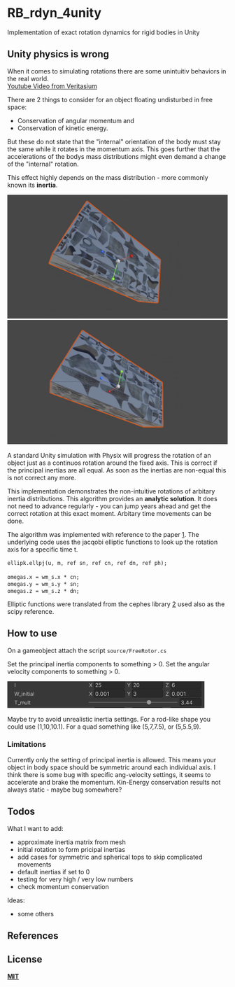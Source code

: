 # RB_rdyn_4unity

Implementation of exact rotation dynamics for rigid bodies in Unity

## Unity physics is wrong

When it comes to simulating rotations there are some unintuitiv behaviors in the real world.  
[Youtube Video from Veritasium](https://youtu.be/1VPfZ_XzisU)

There are 2 things to consider for an object floating undisturbed in free space: 
* Conservation of angular momentum and 
* Conservation of kinetic energy.

But these do not state that the "internal" orientation of the body must stay the same while it rotates in the momentum axis. 
This goes further that the accelerations of the bodys mass distributions might even demand a change of the "internal" rotation.

This effect highly depends on the mass distribution - more commonly known its **inertia**.
  
![before flip](/doc/flip1.png)
![after flip](/doc/flip2.png)

A standard Unity simulation with Physix will progress the rotation of an object just as a continuos 
rotation around the fixed axis. This is correct if the principal inertias are all equal. As soon as 
the inertias are non-equal this is not correct any more.  

This implementation demonstrates the non-intuitive rotations of arbitary inertia distributions.
This algorithm provides an **analytic solution**. It does not need to advance regularly - 
you can jump years ahead and get the correct rotation at this exact moment. Arbitary time movements can be done.

The algorithm was implemented with reference to the paper [1][1].
The underlying code uses the jacqobi elliptic functions to look up the rotation axis for a specific time t.

    ellipk.ellpj(u, m, ref sn, ref cn, ref dn, ref ph);

    omegas.x = wm_s.x * cn;
    omegas.y = wm_s.y * sn;
    omegas.z = wm_s.z * dn;

Elliptic functions were translated from the cephes library [2][2] used also as the scipy reference.


## How to use

On a gameobject attach the script `source/FreeRotor.cs`

Set the principal inertia components to something > 0. 
Set the angular velocity components to something > 0.

![settings](/doc/settings.png)

Maybe try to avoid unrealistic inertia settings. 
For a rod-like shape you could use (1,10,10.1).
For a quad something like (5,7,7.5), or (5,5.5,9).


### Limitations

Currently only the setting of principal inertia is allowed. This means your object in body space should be symmetric around each individual axis.
I think there is some bug with specific ang-velocity settings, it seems to accelerate and brake the momentum.
Kin-Energy conservation results not always static - maybe bug somewhere?

## Todos

What I want to add:
* approximate inertia matrix from mesh
* initial rotation to form pricipal inertias
* add cases for symmetric and spherical tops to skip complicated movements
* default inertias if set to 0
* testing for very high / very low numbers
* check momentum conservation

Ideas:
* some others


## References

[1]: https://doi.org/10.1016/j.jcp.2006.11.019 (Numerical implementation of the exact dynamics of free rigid bodies)  
[2]: http://www.netlib.org/cephes/ (Cephes function library)  

## License

**[MIT](LICENSE)**